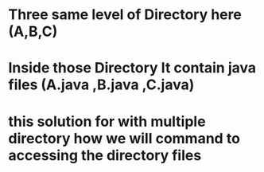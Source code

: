 # Three same level of Directory here (A,B,C)
# Inside those Directory It contain java files (A.java ,B.java ,C.java)
# this solution for with multiple directory how we will command to accessing the directory files
